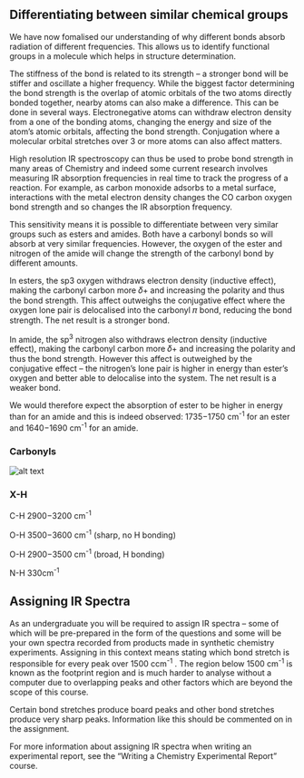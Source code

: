 ## Differentiating between similar chemical groups

We have now fomalised our understanding of why different bonds absorb radiation of different frequencies. This allows us to identify functional groups in a molecule which helps in structure determination. 

The stiffness of the bond is related to its strength – a stronger bond will be stiffer and oscillate a higher frequency. While the biggest factor determining the bond strength is the overlap of atomic orbitals of the two atoms directly bonded together, nearby atoms can also make a difference. This can be done in several ways. Electronegative atoms can withdraw electron density from a one of the bonding atoms, changing the energy and size of the atom’s atomic orbitals, affecting the bond strength. Conjugation where a molecular orbital stretches over 3 or more atoms can also affect matters.

High resolution IR spectroscopy can thus be used to probe bond strength in many areas of Chemistry and indeed some current research involves measuring IR absorption frequencies in real time to track the progress of a reaction. For example, as carbon monoxide adsorbs to a metal surface, interactions with the metal electron density changes the CO carbon oxygen bond strength and so changes the IR absorption frequency. 

This sensitivity means it is possible to differentiate between very similar groups such as esters and amides. Both have a carbonyl bonds so will absorb at very similar frequencies. However, the oxygen of the ester and nitrogen of the amide will change the strength of the carbonyl bond by different amounts. 

In esters, the sp3 oxygen withdraws electron density (inductive effect), making the carbonyl carbon more 𝛿+ and increasing the polarity and thus the bond strength. This affect outweighs the conjugative effect where the oxygen lone pair is delocalised into the carbonyl 𝜋 bond, reducing the bond strength. The net result is a stronger bond.  

In amide, the sp<sup>3</sup>  nitrogen also withdraws electron density (inductive effect), making the carbonyl carbon more 𝛿+ and increasing the polarity and thus the bond strength. However this affect is outweighed by the  conjugative effect – the nitrogen’s lone pair is higher in energy than ester’s oxygen and better able to delocalise into the system. The net result is a weaker bond. 

We would therefore expect the absorption of ester to be higher in energy than for an amide and this is indeed observed: 1735−1750 cm<sup>-1</sup>  for an ester and 1640−1690 cm<sup>-1</sup>  for an amide. 



### Carbonyls

![alt text](https://github.com/Oxbridge-Science-Academy/Figures/blob/master/Characterisation_Techniques/carbonyls.png)

### X-H
C-H	2900−3200 cm<sup>-1</sup> 

O-H	3500−3600 cm<sup>-1</sup>  (sharp, no H bonding)

O-H	2900−3500 cm<sup>-1</sup>  (broad, H bonding)

N-H	 330cm<sup>-1</sup> 


## Assigning IR Spectra

As an undergraduate you will be required to assign IR spectra – some of which will be pre-prepared in the form of the questions and some will be your own spectra recorded from products made in synthetic chemistry experiments. Assigning in this context means stating which bond stretch is responsible for every peak over 1500 ccm<sup>-1</sup> . The region below 1500 cm<sup>-1</sup> is known as the footprint region and is much harder to analyse without a computer due to overlapping peaks and other factors which are beyond the scope of this course. 

Certain bond stretches produce board peaks and other bond stretches produce very sharp peaks. Information like this should be commented on in the assignment.

For more information about assigning IR spectra when writing an experimental report, see the “Writing a Chemistry Experimental Report” course. 






